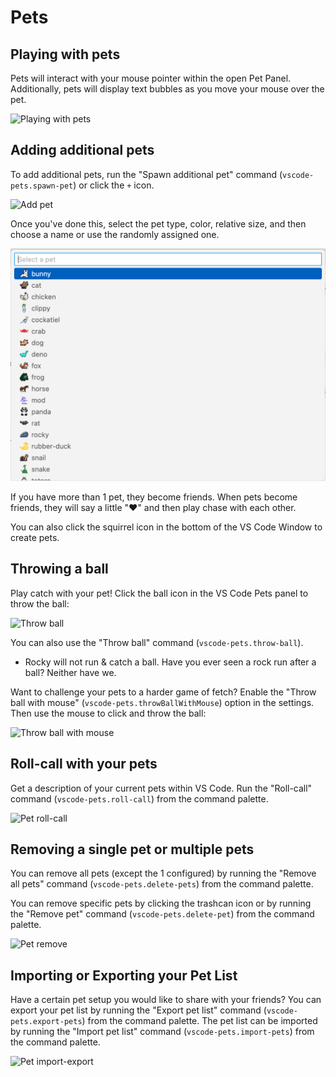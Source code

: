 # Pets

## Playing with pets

Pets will interact with your mouse pointer within the open Pet Panel. Additionally, pets will display text bubbles as you move your mouse over the pet.

![Playing with pets](source/_static/screenshot-3.gif)

## Adding additional pets

To add additional pets, run the "Spawn additional pet" command (`vscode-pets.spawn-pet`) or click the `+` icon.

![Add pet](source/_static/add-pet.png)

Once you've done this, select the pet type, color, relative size, and then choose a name or use the randomly assigned one.

![Pet select](source/_static/pet-select.png)

If you have more than 1 pet, they become friends. When pets become friends, they will say a little "❤️" and then play chase with each other.

You can also click the squirrel icon in the bottom of the VS Code Window to create pets.

## Throwing a ball

Play catch with your pet! Click the ball icon in the VS Code Pets panel to throw the ball:

![Throw ball](source/_static/throw-ball.gif)

You can also use the "Throw ball" command (`vscode-pets.throw-ball`).

* Rocky will not run & catch a ball. Have you ever seen a rock run after a ball? Neither have we.

Want to challenge your pets to a harder game of fetch? Enable the "Throw ball with mouse" (`vscode-pets.throwBallWithMouse`) option in the settings.
Then use the mouse to click and throw the ball:

![Throw ball with mouse](source/_static/throw-ball-with-mouse.gif)

## Roll-call with your pets

Get a description of your current pets within VS Code. Run the "Roll-call" command (`vscode-pets.roll-call`) from the command palette.

![Pet roll-call](source/_static/pet-roll-call.png)

## Removing a single pet or multiple pets

You can remove all pets (except the 1 configured) by running the "Remove all pets" command (`vscode-pets.delete-pets`) from the command palette.

You can remove specific pets by clicking the trashcan icon or by running the "Remove pet" command (`vscode-pets.delete-pet`) from the command palette.

![Pet remove](source/_static/pet-remove.png)

## Importing or Exporting your Pet List

Have a certain pet setup you would like to share with your friends?
You can export your pet list by running the "Export pet list" command (`vscode-pets.export-pets`) from the command palette.
The pet list can be imported by running the "Import pet list" command (`vscode-pets.import-pets`) from the command palette.

![Pet import-export](source/_static/pet-import-export.gif)
